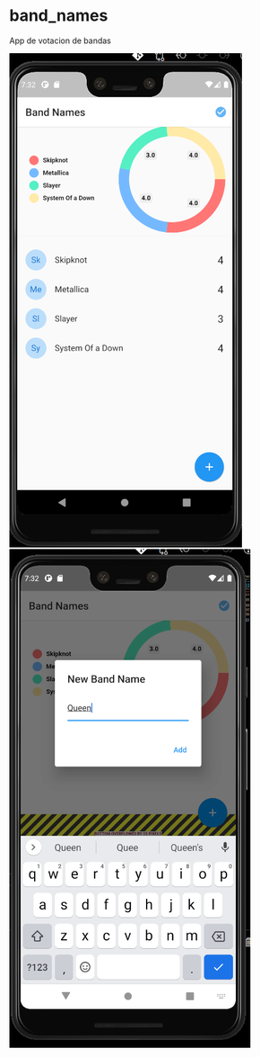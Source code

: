 # band_names

App de votacion de bandas

![Captura de pantalla](/images/01.PNG)
![Captura de pantalla](/images/02.PNG)
